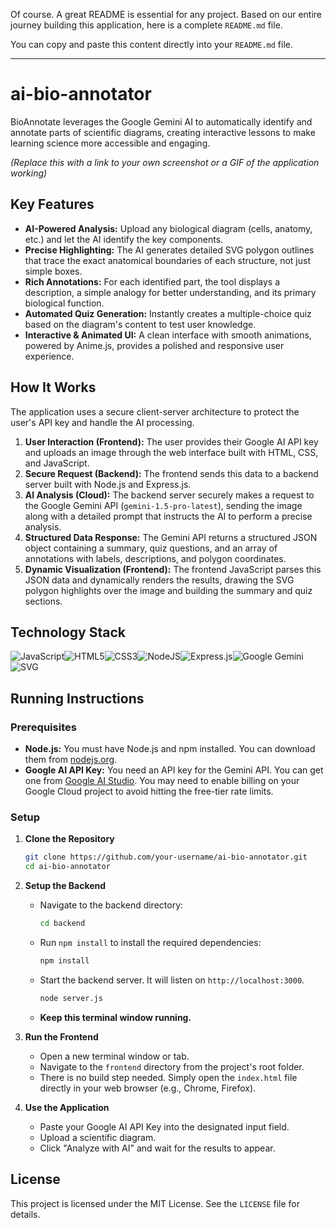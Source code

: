 Of course. A great README is essential for any project. Based on our entire journey building this application, here is a complete `README.md` file.

You can copy and paste this content directly into your `README.md` file.

---

# ai-bio-annotator

BioAnnotate leverages the Google Gemini AI to automatically identify and annotate parts of scientific diagrams, creating interactive lessons to make learning science more accessible and engaging.


*(Replace this with a link to your own screenshot or a GIF of the application working)*

## Key Features

*   **AI-Powered Analysis:** Upload any biological diagram (cells, anatomy, etc.) and let the AI identify the key components.
*   **Precise Highlighting:** The AI generates detailed SVG polygon outlines that trace the exact anatomical boundaries of each structure, not just simple boxes.
*   **Rich Annotations:** For each identified part, the tool displays a description, a simple analogy for better understanding, and its primary biological function.
*   **Automated Quiz Generation:** Instantly creates a multiple-choice quiz based on the diagram's content to test user knowledge.
*   **Interactive & Animated UI:** A clean interface with smooth animations, powered by Anime.js, provides a polished and responsive user experience.

## How It Works

The application uses a secure client-server architecture to protect the user's API key and handle the AI processing.

1.  **User Interaction (Frontend):** The user provides their Google AI API key and uploads an image through the web interface built with HTML, CSS, and JavaScript.
2.  **Secure Request (Backend):** The frontend sends this data to a backend server built with Node.js and Express.js.
3.  **AI Analysis (Cloud):** The backend server securely makes a request to the Google Gemini API (`gemini-1.5-pro-latest`), sending the image along with a detailed prompt that instructs the AI to perform a precise analysis.
4.  **Structured Data Response:** The Gemini API returns a structured JSON object containing a summary, quiz questions, and an array of annotations with labels, descriptions, and polygon coordinates.
5.  **Dynamic Visualization (Frontend):** The frontend JavaScript parses this JSON data and dynamically renders the results, drawing the SVG polygon highlights over the image and building the summary and quiz sections.

## Technology Stack

![JavaScript](https://img.shields.io/badge/javascript-%23323330.svg?style=for-the-badge&logo=javascript&logoColor=%23F7DF1E)![HTML5](https://img.shields.io/badge/html5-%23E34F26.svg?style=for-the-badge&logo=html5&logoColor=white)![CSS3](https://img.shields.io/badge/css3-%231572B6.svg?style=for-the-badge&logo=css3&logoColor=white)![NodeJS](https://img.shields.io/badge/node.js-6DA55F?style=for-the-badge&logo=node.js&logoColor=white)![Express.js](https://img.shields.io/badge/express.js-%23404d59.svg?style=for-the-badge&logo=express&logoColor=%2361DAFB)![Google Gemini](https://img.shields.io/badge/Gemini_API-4285F4?style=for-the-badge&logo=google&logoColor=white)![SVG](https://img.shields.io/badge/SVG-FFB13B?style=for-the-badge&logo=svg&logoColor=white)

## Running Instructions

### Prerequisites

*   **Node.js:** You must have Node.js and npm installed. You can download them from [nodejs.org](https://nodejs.org/).
*   **Google AI API Key:** You need an API key for the Gemini API. You can get one from [Google AI Studio](https://aistudio.google.com/app/apikey). You may need to enable billing on your Google Cloud project to avoid hitting the free-tier rate limits.

### Setup

1.  **Clone the Repository**
    ```bash
    git clone https://github.com/your-username/ai-bio-annotator.git
    cd ai-bio-annotator
    ```

2.  **Setup the Backend**
    *   Navigate to the backend directory:
        ```bash
        cd backend
        ```
    *   Run `npm install` to install the required dependencies:
        ```bash
        npm install
        ```
    *   Start the backend server. It will listen on `http://localhost:3000`.
        ```bash
        node server.js
        ```
    *   **Keep this terminal window running.**

3.  **Run the Frontend**
    *   Open a new terminal window or tab.
    *   Navigate to the `frontend` directory from the project's root folder.
    *   There is no build step needed. Simply open the `index.html` file directly in your web browser (e.g., Chrome, Firefox).

4.  **Use the Application**
    *   Paste your Google AI API Key into the designated input field.
    *   Upload a scientific diagram.
    *   Click "Analyze with AI" and wait for the results to appear.

## License

This project is licensed under the MIT License. See the `LICENSE` file for details.
